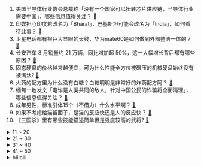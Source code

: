 1. 美国半导体行业协会总裁称「没有一个国家可以扭转芯片供应链，半导体行业需要中国」，哪些信息值得关注？ [:link:](https://www.zhihu.com/question/620907996)
2. 印媒担心印度若改名为「Bharat」，巴基斯坦可能会改名为「India」，如何看待此事？ [:link:](https://www.zhihu.com/question/620888066)
3. 卫星电话都有根巨大显眼的天线，华为mate60是如何做到外部整洁一体的？ [:link:](https://www.zhihu.com/question/620508884)
4. 长安汽车 8 月销量约 21 万辆，同比增加超 50%，这一大幅增长背后都有哪些原因？ [:link:](https://www.zhihu.com/question/620572706)
5. 固态硬盘的价格越来越便宜，可为什么性能全方位被碾压的机械硬盘始终没有被淘汰? [:link:](https://www.zhihu.com/question/619767984)
6. 火药的配方里为什么没有白糖？白糖明明是非常好的炸药配方阿？ [:link:](https://www.zhihu.com/question/619969143)
7. 缅甸一地发文「电诈是人类共同的敌人，针对中国公民的诈骗将全面清理」，哪些信息值得关注？ [:link:](https://www.zhihu.com/question/620790251)
8. 成年男性，标准引体15个（不借力）什么水平啊？ [:link:](https://www.zhihu.com/question/620626654)
9. 如果不考虑给猫留面子，是猫的反应快还是人的反应快？ [:link:](https://www.zhihu.com/question/619979836)
10. 《三国杀》里有哪些技能描述简单但是强度较高的武将? [:link:](https://www.zhihu.com/question/541086110)
<details>
<summary>11 ~ 20</summary>

11. 目前研0，和导师约时间讨论问题，他回答“下午”，我问他具体几点没回复，一下午都没声，我要再去问他吗？ [:link:](https://www.zhihu.com/question/615430864)
12. 美方正式宣布「向乌提供贫铀弹」，俄方回应「会让子孙后代付出沉重代价」，贫铀弹有多可怕？ [:link:](https://www.zhihu.com/question/620931748)
13. 体制内工作，读非全日制研究生是否有用？ [:link:](https://www.zhihu.com/question/347297422)
14. 哪个电子产品是你心中的“科技之光”？ [:link:](https://www.zhihu.com/question/620012424)
15. 关于「白露」节气的诗词或文案，你能想到哪些？ [:link:](https://www.zhihu.com/question/620614311)
16. 哈里斯称「若拜登真因年龄问题无法执政，已做好接班准备」，如何解读？美国「老人政治」现象的原因有哪些？ [:link:](https://www.zhihu.com/question/620945237)
17. 苹果出新手机时为什么从来不跑分？ [:link:](https://www.zhihu.com/question/618919825)
18. 为什么大部分骑自行车的人在身后有汽车时都不靠边，不紧不慢地继续骑？ [:link:](https://www.zhihu.com/question/348195449)
19. 北京公积金贷款仍执行「认房认贷」政策，哪些信息值得关注？ [:link:](https://www.zhihu.com/question/620944398)
20. 挪威两大城市出现负电价，居民免费用电甚至还倒赚钱，如何看待此事？为何会出现这一情况？ [:link:](https://www.zhihu.com/question/620736749)
</details>
<details>
<summary>21 ~ 30</summary>

21. 公安机关成功打掉缅北电信网络诈骗窝点 11 个，抓获犯罪嫌疑人 269 名，还有哪些信息值得关注？ [:link:](https://www.zhihu.com/question/620603263)
22. 天津幸福指数真的很高吗？ [:link:](https://www.zhihu.com/question/620764327)
23. 空降领导，被团队成员抱团孤立怎么办？ [:link:](https://www.zhihu.com/question/611685875)
24. 受「海葵」影响，深圳多区出现暴雨，个别地铁站点停止服务，目前情况如何？需要注意哪些防汛问题？ [:link:](https://www.zhihu.com/question/621005690)
25. 为了钓鱼，中年男人有多疯狂？为什么男人如此热爱钓鱼？ [:link:](https://www.zhihu.com/question/595784372)
26. 网络主播或要持分上岗，抖音新规要求低分主播不能获得打赏，如何看待分级管理举措？将带来哪些变化？ [:link:](https://www.zhihu.com/question/620905607)
27. 好奇现在LOL的比赛大家都说是中野的游戏，那为什么辅助要去辅助一个对比赛起不到决定性作用的AD位呢？ [:link:](https://www.zhihu.com/question/620716785)
28. 胡润首次发布中国能源民营企业 100 强，宁德时代登顶，比亚迪、理想汽车分列二、三，哪些信息值得关注？ [:link:](https://www.zhihu.com/question/620912083)
29. 下雨天你喜欢干什么？ [:link:](https://www.zhihu.com/question/611208502)
30. 诺兰电影为什么经常围绕科技展开？ [:link:](https://www.zhihu.com/question/619674923)
</details>
<details>
<summary>31 ~ 40</summary>

31. 银行利率密集下调，现在存钱合适吗，还有哪些性价比不错的资产？ [:link:](https://www.zhihu.com/question/620819275)
32. 如果为咖啡设计一个高端局，还有哪些产品可以和咖啡组 CP？ [:link:](https://www.zhihu.com/question/620488722)
33. 三天学完《教育教学知识与能力》 是怎么学的？ [:link:](https://www.zhihu.com/question/55934673)
34. 腾讯发布混元大模型，参数超千亿，如何评价其技术能力？ [:link:](https://www.zhihu.com/question/620896853)
35. 我乐家居连续八个涨停，大股东违规清仓式减持被证监会立案调查，公司称股份为二级市场购买，如何看待此事？ [:link:](https://www.zhihu.com/question/620897341)
36. 你会喜欢办事效率高，但态度上是「讨坏型人格」的同事/下属吗？ [:link:](https://www.zhihu.com/question/620997567)
37. 小孩读小学，偶尔要上网课和上网做作业，苹果iPad合适吗，要配键盘吗？ [:link:](https://www.zhihu.com/question/619167695)
38. 中印尼合建雅万高铁今日开通运行，为东南亚地区首条高铁，具有哪些积极意义？ [:link:](https://www.zhihu.com/question/620907969)
39. 你见过哪些绝妙的翻译？ [:link:](https://www.zhihu.com/question/46693101)
40. 2023 年慕尼黑车展上，中国汽车品牌的哪些技术称得上是遥遥领先？ [:link:](https://www.zhihu.com/question/620590717)
</details>
<details>
<summary>41 ~ 50</summary>

41. 深圳水库凌晨泄洪，排洪流量 120 立方米/秒，香港深夜一小时雨量创 139 年来最高，目前情况如何？ [:link:](https://www.zhihu.com/question/621046941)
42. 情绪不稳定的父母有多可怕？ [:link:](https://www.zhihu.com/question/618993949)
43. 纯净护肤（clean beauty）和普通护肤有什么区别？要怎么做才算是「纯净护肤」？ [:link:](https://www.zhihu.com/question/620630860)
44. 《红楼梦》贾母真的对贾家的衰落视而不见吗？ [:link:](https://www.zhihu.com/question/357922172)
45. 发现目前的工作越来越不合心意，是说辞就辞还是「骑驴找马」？ [:link:](https://www.zhihu.com/question/620467859)
46. 如何评价2023全国大学生数学建模竞赛A题？ [:link:](https://www.zhihu.com/question/620248746)
47. 有哪些你很久前就在用，如今依然这么好用的经典护肤品？ [:link:](https://www.zhihu.com/question/620630821)
48. 怎样防止自己的作品被 AI 窃取？ [:link:](https://www.zhihu.com/question/595671715)
49. 在原子弹发明之前人类社会就已经存在更残酷的大屠杀，为什么《奥本海默》还会反思原子弹的后果？ [:link:](https://www.zhihu.com/question/620640702)
50. 在你的相册里，最具有生活气息的是哪张照片？背后有什么故事？ [:link:](https://www.zhihu.com/question/613886795)
</details><details>
<summary>bilibili</summary>

</details>
